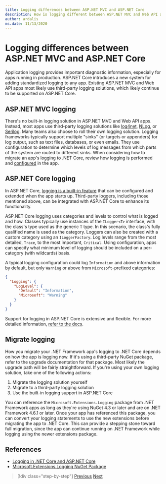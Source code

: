 ```yaml
---
title: Logging differences between ASP.NET MVC and ASP.NET Core
description: How is logging different between ASP.NET MVC and Web API apps and ASP.NET Core apps?
author: ardalis
ms.date: 11/13/2020
---
```


# Logging differences between ASP.NET MVC and ASP.NET Core

Application logging provides important diagnostic information, especially for apps running in production. ASP.NET Core introduces a new system for adding standardized logging to any app. Existing ASP.NET MVC and Web API apps most likely use third-party logging solutions, which likely continue to be supported on ASP.NET Core.

## ASP.NET MVC logging

There's no built-in logging solution in ASP.NET MVC and Web API apps. Instead, most apps use third-party logging solutions like [log4net](https://www.nuget.org/packages/log4net/), [NLog](https://www.nuget.org/packages/NLog/), or [Serilog](https://www.nuget.org/packages/Serilog). Many teams also choose to roll their own logging solution. Logging frameworks typically support multiple "sinks" (or targets or appenders) for log output, such as text files, databases, or even emails. They use configuration to determine which levels of log messages from which parts of the system are routed to different sinks. When considering how to migrate an app's logging to .NET Core, review how logging is performed and [configured](configuration-differences.md) in the app.

## ASP.NET Core logging

In ASP.NET Core, [logging is a built-in feature](https://docs.microsoft.com/aspnet/core/fundamentals/logging/) that can be configured and extended when the app starts up. Third-party loggers, including those mentioned above, can be integrated with ASP.NET Core to enhance its functionality.

ASP.NET Core logging uses categories and levels to control what is logged and how. Classes typically use instances of the `ILogger<T>` interface, with the class's type used as the generic `T` type. In this scenario, the class's fully qualified name is used as the category. Loggers can also be created with a custom category using an `ILoggerFactory`. Log levels range from the most detailed, `Trace`, to the most important, `Critical`. Using configuration, apps can specify what minimum level of logging should be included on a per-category (with wildcards) basis.

A typical logging configuration could log `Information` and above information by default, but only `Warning` or above from `Microsoft`-prefixed categories:

```json
{
  "Logging": {
    "LogLevel": {
      "Default": "Information",
      "Microsoft": "Warning"
    }
  }
}
```

Support for logging in ASP.NET Core is extensive and flexible. For more detailed information, [refer to the docs](https://docs.microsoft.com/aspnet/core/fundamentals/logging/).

## Migrate logging

How you migrate your .NET Framework app's logging to .NET Core depends on how the app is logging now. If it's using a third-party NuGet package, refer to the upgrade documentation for that package. Most likely the upgrade path will be fairly straightforward. If you're using your own logging solution, take one of the following actions:

1. Migrate the logging solution yourself
1. Migrate to a third-party logging solution
1. Use the built-in logging support in ASP.NET Core

You can reference the `Microsoft.Extensions.Logging` package from .NET Framework apps as long as they're using NuGet 4.3 or later and are on .NET Framework 4.6.1 or later. Once your app has referenced this package, you can convert your logging statements to use the new extensions before migrating the app to .NET Core. This can provide a stepping stone toward full migration, since the app can continue running on .NET Framework while logging using the newer extensions package.

## References

- [Logging in .NET Core and ASP.NET Core](https://docs.microsoft.com/aspnet/core/fundamentals/logging/)
- [Microsoft.Extensions.Logging NuGet Package](https://www.nuget.org/packages/microsoft.extensions.logging/)

>[!div class="step-by-step"]
>[Previous](middleware-modules-handlers.md)
>[Next](routing-differences.md)
